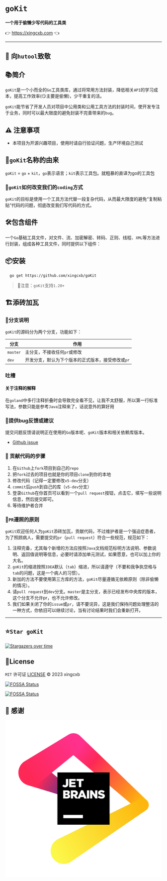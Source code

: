 # `goKit`


<p>
	<strong>
        一个用于偷懒少写代码的工具类
    </strong>
</p>

<p>
👉 <a href="https://xingcxb.com">https://xingcxb.com</a> 👈
</p>

-------------------------------------------------------------------------------
🫡 向`hutool`致敬
-------------------------------------------------------------------------------

## 📚简介

`goKit`是一个小而全的`Go`工具类库，通过将常用方法封装，降低相关`API`的学习成本，提高工作效率(😏主要是偷懒)，少干重复的活。

`goKit`能节省了开发人员对项目中公用类和公用工具方法的封装时间，使开发专注于业务，同时可以最大限度的避免封装不完善带来的`bug`。

## ⚠️ 注意事项

- 本项目为开源兴趣项目，使用时请自行验证问题，生产环境自己测试

## 🎁`goKit`名称的由来

`goKit` = `go` + `kit`，`go`表示语言；`kit`表示工具包。就粗暴的直译为go的工具包

### 🍺`goKit`如何改变我们的`coding`方式

`goKit`的目标是使用一个工具方法代替一段复杂代码，从而最大限度的避免“复制粘贴”代码的问题，彻底改变我们写代码的方式。

## 🛠️包含组件

一个`Go`基础工具文件，对文件、流、加密解密、转码、正则、线程、`XML`等方法进行封装，组成各种工具文件，同时提供以下组件：

## 📦安装

```shell
  go get https://github.com/xingcxb/goKit
```

> 🔔️注意：`goKit`支持`1.20+`

## 🏗️添砖加瓦

### 🎋分支说明

`goKit`的源码分为两个分支，功能如下：

| 分支       | 作用                          |
|----------|-----------------------------|
| `master` | 主分支，不接收任何`pr`或修改            |
| `dev`    | 开发分支，默认为下个版本的正式版本，接受修改或`pr` |

### 吐槽

#### 关于注释的解释
在`goland`中多行注释折叠时会导致完全看不见，让我不太舒服，所以第一行标准写法，参数只能是参考`Java`注释来了，话说意外的算好用


### 🐞提供bug反馈或建议

提交问题反馈请说明正在使用的`Go`版本呢、`goKit`版本和相关依赖库版本。

- [Github issue](https://github.com/xingcxb/goKit/issues)

### 🧬 贡献代码的步骤

1. 在`Github`上`fork`项目到自己的`repo`
2. 把`fork`过去的项目也就是你的项目`clone`到你的本地
3. 修改代码（记得一定要修改`v5-dev`分支）
4. `commit`后`push`到自己的库（`v5-dev`分支）
5. 登录`Github`在你首页可以看到一个`pull request`按钮，点击它，填写一些说明信息，然后提交即可。
6. 等待维护者合并

### 📐`PR`遵照的原则

`goKit`欢迎任何人为`goKit`添砖加瓦，贡献代码，不过维护者是一个强迫症患者，为了照顾病人，需要提交的`pr`（`pull request`）符合一些规范，规范如下：

1. 注释完备，尤其每个新增的方法应按照`Java`文档规范标明方法说明、参数说明、返回值说明等信息，必要时请添加单元测试，如果愿意，也可以加上你的大名。
2. `goKit`的缩进按照`IDEA`默认（`tab`）缩进，所以请遵守（不要和我争执空格与`tab`的问题，这是一个病人的习惯）。
3. 新加的方法不要使用第三方库的方法，`goKit`尽量遵循无依赖原则（除非偷懒的情况）。
4. 请`pull request`到`dev`分支。`master`是主分支，表示已经发布中央库的版本，这个分支不允许pr，也不允许修改。
5. 我们如果关闭了你的`issue`或`pr`，请不要诧异，这是我们保持问题处理整洁的一种方式，你依旧可以继续讨论，当有讨论结果时我们会重新打开。

-------------------------------------------------------------------------------

## ⭐`Star goKit`

[![Stargazers over time](https://starchart.cc/xingcxb/goKit.svg)](https://starchart.cc/xingcxb/goKit)


## 📜License

`MIT` 许可证 [LICENSE](LICENSE) ©️ 2023 xingcxb

[![FOSSA Status](https://app.fossa.com/api/projects/git%2Bgithub.com%2Fxingcxb%2FgoKit.svg?type=shield)](https://app.fossa.com/projects/git%2Bgithub.com%2Fxingcxb%2FgoKit?ref=badge_shield)

[![FOSSA Status](https://app.fossa.com/api/projects/git%2Bgithub.com%2Fxingcxb%2FgoKit.svg?type=large)](https://app.fossa.com/projects/git%2Bgithub.com%2Fxingcxb%2FgoKit?ref=badge_large)

## 🙏 感谢

![](jb_beam.png)
